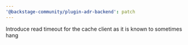 ```yaml
---
'@backstage-community/plugin-adr-backend': patch
---
```


Introduce read timeout for the cache client as it is known to sometimes hang

